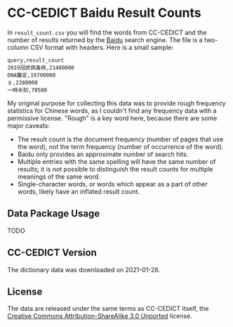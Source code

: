 # CC-CEDICT Baidu Result Counts

In `result_count.csv` you will find the words from CC-CEDICT and the number of results returned by the [Baidu](https://www.baidu.com/) search engine. The file is a two-column CSV format with headers. Here is a small sample:

    query,result_count
    2019冠狀病毒病,21400000
    DNA鑒定,19700000
    〥,2280000
    一時半刻,70500

My original purpose for collecting this data was to provide rough frequency statistics for Chinese words, as I couldn't find any frequency data with a permissive license. "Rough" is a key word here, because there are some major caveats:

* The result count is the document frequency (number of pages that use the word), not the term frequency (number of occurrence of the word).
* Baidu only provides an approximate number of search hits.
* Multiple entries with the same spelling will have the same number of results; it is not possible to distinguish the result counts for multiple meanings of the same word.
* Single-character words, or words which appear as a part of other words, likely have an inflated result count.

## Data Package Usage

TODO

## CC-CEDICT Version

The dictionary data was downloaded on 2021-01-28.

## License

The data are released under the same terms as CC-CEDICT itself, the [Creative Commons Attribution-ShareAlike 3.0 Unported](https://creativecommons.org/licenses/by-sa/3.0/legalcode) license.
